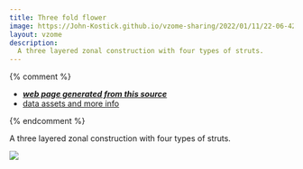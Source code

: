 ```yaml
---
title: Three fold flower
image: https://John-Kostick.github.io/vzome-sharing/2022/01/11/22-06-42-Three-fold-flower/Three-fold-flower.png
layout: vzome
description:
  A three layered zonal construction with four types of struts.
---
```


{% comment %}
 - [***web page generated from this source***][post]
 - [data assets and more info][github]

[post]: <https://John-Kostick.github.io/vzome-sharing/2022/01/11/Three-fold-flower-22-06-42.html>
[github]: <https://github.com/John-Kostick/vzome-sharing/tree/main/2022/01/11/22-06-42-Three-fold-flower/>
{% endcomment %}

  A three layered zonal construction with four types of struts.

<vzome-viewer style="width: 100%; height: 100vh;"
       src="https://John-Kostick.github.io/vzome-sharing/2022/01/11/22-06-42-Three-fold-flower/Three-fold-flower.vZome" >
  <img src="https://John-Kostick.github.io/vzome-sharing/2022/01/11/22-06-42-Three-fold-flower/Three-fold-flower.png" />
</vzome-viewer>
